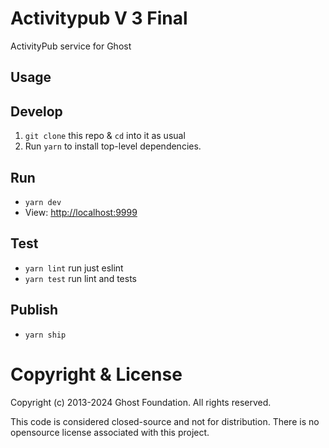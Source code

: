 # Activitypub V 3 Final

ActivityPub service for Ghost


## Usage


## Develop

1. `git clone` this repo & `cd` into it as usual
2. Run `yarn` to install top-level dependencies.


## Run

- `yarn dev`
- View: [http://localhost:9999](http://localhost:9999)

## Test

- `yarn lint` run just eslint
- `yarn test` run lint and tests

## Publish

- `yarn ship`


# Copyright & License 

Copyright (c) 2013-2024 Ghost Foundation. All rights reserved.

This code is considered closed-source and not for distribution. There is no opensource license associated with this project.
